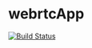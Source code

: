 webrtcApp
=========

[![Build Status](https://travis-ci.org/tomas2387/webrtcApp.svg?branch=master)](https://travis-ci.org/tomas2387/webrtcApp)

